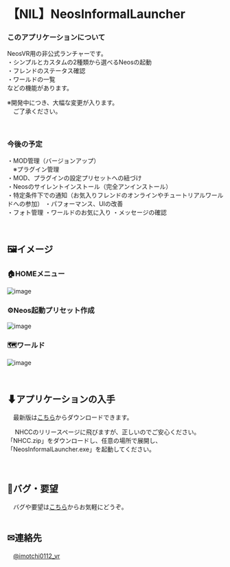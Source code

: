 # 【NIL】NeosInformalLauncher

### このアプリケーションについて
NeosVR用の非公式ランチャーです。  
・シンプルとカスタムの2種類から選べるNeosの起動  
・フレンドのステータス確認  
・ワールドの一覧  
などの機能があります。  

※開発中につき、大幅な変更が入ります。  
　ご了承ください。  

<br>

### 今後の予定
・MOD管理（バージョンアップ）  
　※プラグイン管理  
・MOD、プラグインの設定プリセットへの紐づけ  
・Neosのサイレントインストール（完全アンインストール）  
・特定条件下での通知（お気入りフレンドのオンラインやチュートリアルワールドへの参加）
・パフォーマンス、UIの改善  
・フォト管理
・ワールドのお気に入り
・メッセージの確認

<br>

## 🖼イメージ  

### 🏠HOMEメニュー
![image](https://user-images.githubusercontent.com/70529267/187971501-8c660dfd-d98f-4747-8113-e310597ddc86.png)

### ⚙Neos起動プリセット作成
![image](https://user-images.githubusercontent.com/70529267/187969068-c532e730-35f5-4215-be81-f9232c3e74d4.png)

### 🗺ワールド
![image](https://user-images.githubusercontent.com/70529267/187967771-2328ba17-a8e8-4534-b5b4-148a05ca368c.png)

<br>

## ⬇アプリケーションの入手

　最新版は[こちら](https://github.com/imotchi1214/NeosVRHeadlessClientControl/releases)からダウンロードできます。

　 NHCCのリリースページに飛びますが、正しいのでご安心ください。  
  「NHCC.zip」をダウンロードし、任意の場所で展開し、「NeosInformalLauncher.exe」を起動してください。  
  　
<br>
<br>

## 🐞バグ・要望

　バグや要望は[こちら](https://github.com/imotchi1214/NeosInformalLauncher/issues)からお気軽にどうぞ。
<br>
<br>

## ✉連絡先
　[@imotchi0112_vr](https://twitter.com/imotchi0112_vr)

